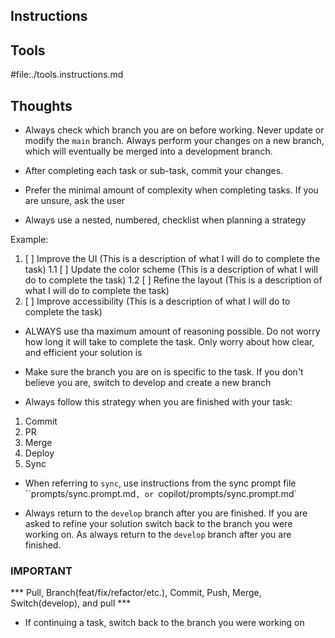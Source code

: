 ## Instructions

## Tools

#file:./tools.instructions.md

## Thoughts

- Always check which branch you are on before working. Never update or modify the `main` branch. Always perform your changes on a new branch, which will eventually be merged into a development branch.

- After completing each task or sub-task, commit your changes.

- Prefer the minimal amount of complexity when completing tasks. If you are unsure, ask the user

- Always use a nested, numbered, checklist when planning a strategy

Example:

1. [ ] Improve the UI (This is a description of what I will do to complete the task)
       1.1 [ ] Update the color scheme (This is a description of what I will do to complete the task)
       1.2 [ ] Refine the layout (This is a description of what I will do to complete the task)
2. [ ] Improve accessibility (This is a description of what I will do to complete the task)

- ALWAYS use tha maximum amount of reasoning possible. Do not worry how long it will take to complete the task. Only worry about how clear, and efficient your solution is

- Make sure the branch you are on is specific to the task. If you don't believe you are, switch to develop and create a new branch

- Always follow this strategy when you are finished with your task:

1. Commit
2. PR
3. Merge
4. Deploy
5. Sync

- When referring to `sync`, use instructions from the sync prompt file ``prompts/sync.prompt.md`, or `copilot/prompts/sync.prompt.md`

- Always return to the `develop` branch after you are finished. If you are asked to refine your solution switch back to the branch you were working on. As always return to the `develop` branch after you are finished.

### IMPORTANT ###

*** Pull, Branch(feat/fix/refactor/etc.), Commit, Push, Merge, Switch(develop), and pull ***

- If continuing a task, switch back to the branch you were working on
